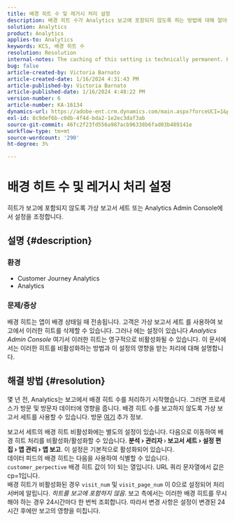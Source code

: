 ```yaml
---
title: 배경 히트 수 및 레거시 처리 설정
description: 배경 히트 수가 Analytics 보고에 포함되지 않도록 하는 방법에 대해 알아봅니다.
solution: Analytics
product: Analytics
applies-to: Analytics
keywords: KCS, 배경 히트 수
resolution: Resolution
internal-notes: The caching of this setting is technically permanent. However, since we restart those services daily, we are practically manually busting that cache once very 24 hours. The setting caching behavior isn't really documented and is more just of an implementation detail. Therefore, be careful when sharing the information with customers.
bug: false
article-created-by: Victoria Barnato
article-created-date: 1/16/2024 4:31:43 PM
article-published-by: Victoria Barnato
article-published-date: 1/16/2024 4:48:22 PM
version-number: 6
article-number: KA-16134
dynamics-url: https://adobe-ent.crm.dynamics.com/main.aspx?forceUCI=1&pagetype=entityrecord&etn=knowledgearticle&id=27b5b9b5-8cb4-ee11-a569-6045bd006704
exl-id: 8c9def6b-c0db-4f4d-bda2-1e2ec3daf3ab
source-git-commit: 46fc2f23fd556a987acb96338b6fad03b489141e
workflow-type: tm+mt
source-wordcount: '290'
ht-degree: 3%

---
```


# 배경 히트 수 및 레거시 처리 설정


히트가 보고에 포함되지 않도록 가상 보고서 세트 또는 Analytics Admin Console에서 설정을 조정합니다.

## 설명 {#description}


### <b>환경</b>

- Customer Journey Analytics
- Analytics




### <b>문제/증상</b>

배경 히트는 앱이 배경 상태일 때 전송됩니다. 고객은 가상 보고서 세트 를 사용하여 보고에서 이러한 히트를 삭제할 수 있습니다. 그러나 에는 설정이 있습니다 *Analytics Admin Console* 여기서 이러한 히트는 영구적으로 비활성화될 수 있습니다. 이 문서에서는 이러한 히트를 비활성화하는 방법과 이 설정의 영향을 받는 처리에 대해 설명합니다.


## 해결 방법 {#resolution}


몇 년 전, Analytics는 보고에서 배경 히트 수를 처리하기 시작했습니다. 그러면 프로세스가 방문 및 방문자 데이터에 영향을 줍니다. 배경 히트 수를 보고하지 않도록 가상 보고서 세트를 사용할 수 있습니다. 방문 [여기](https://experienceleague.adobe.com/docs/analytics/components/virtual-report-suites/vrs-components.html?lang=ko) 추가 정보.

보고서 세트의 배경 히트 비활성화에는 별도의 설정이 있습니다. 다음으로 이동하여 배경 히트 처리를 비활성화/활성화할 수 있습니다. <b>분석 </b><b>›</b><b> 관리자 </b>›<b> 보고서 세트 </b><b>›</b><b> 설정 편집 </b><b>›</b><b> 앱 관리 </b><b>›</b><b> 앱 보고</b>. 이 설정은 기본적으로 활성화되어 있습니다.
<br>데이터 피드의 배경 히트는 다음을 사용하여 식별할 수 있습니다. `customer_perpective` 배경 히트 값이 1이 되는 열입니다. URL 쿼리 문자열에서 값은 cp=1입니다.<br>
배경 히트가 비활성화된 경우 `visit_num` 및 `visit_page_num` 이 0으로 설정되어 처리 서버에 알립니다. *히트를 보고에 포함하지 않음*. 보고 측에서는 이러한 배경 히트를 무시해야 하는 경우 24시간마다 한 번씩 조회합니다. 따라서 변경 사항은 설정이 변경된 24시간 후에만 보고의 영향을 미칩니다.
